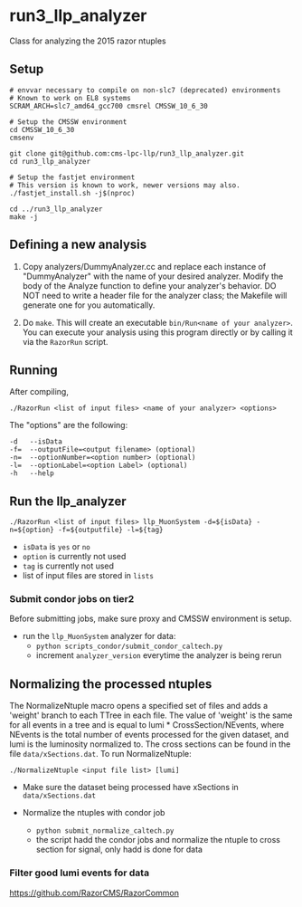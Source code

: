 # run3_llp_analyzer



Class for analyzing the 2015 razor ntuples

Setup
-------------

    # envvar necessary to compile on non-slc7 (deprecated) environments
    # Known to work on EL8 systems
    SCRAM_ARCH=slc7_amd64_gcc700 cmsrel CMSSW_10_6_30

    # Setup the CMSSW environment
    cd CMSSW_10_6_30
    cmsenv

    git clone git@github.com:cms-lpc-llp/run3_llp_analyzer.git
    cd run3_llp_analyzer

    # Setup the fastjet environment
    # This version is known to work, newer versions may also.
    ./fastjet_install.sh -j$(nproc)

    cd ../run3_llp_analyzer
    make -j
  
Defining a new analysis
-------------
1) Copy analyzers/DummyAnalyzer.cc and replace each instance of "DummyAnalyzer" with the name of your desired analyzer.
   Modify the body of the Analyze function to define your analyzer's behavior.
   DO NOT need to write a header file for the analyzer class; the Makefile will generate one for you automatically.  

2) Do `make`.  This will create an executable `bin/Run<name of your analyzer>`. You can execute your analysis using this program directly or by calling it via the `RazorRun` script. 

Running
------------
After compiling, 

    ./RazorRun <list of input files> <name of your analyzer> <options>
  

The "options" are the following:
    
    -d   --isData
    -f=  --outputFile=<output filename> (optional)
    -n=  --optionNumber=<option number> (optional)
    -l=  --optionLabel=<option Label> (optional)
    -h   --help


## Run the llp_analyzer
    ./RazorRun <list of input files> llp_MuonSystem -d=${isData} -n=${option} -f=${outputfile} -l=${tag}
* ```isData``` is ```yes``` or ```no```
* ```option``` is currently not used
* ```tag``` is currently not used
* list of input files are stored in ```lists```


### Submit condor jobs on tier2
Before submitting jobs, make sure proxy and CMSSW environment is setup.

* run the ```llp_MuonSystem``` analyzer for data:
	* ```python scripts_condor/submit_condor_caltech.py```
	* increment `analyzer_version` everytime the analyzer is being rerun

Normalizing the processed ntuples
------------
The NormalizeNtuple macro opens a specified set of files and adds a 'weight' branch to each TTree in each file.  The value of 'weight' is the same for all events in a tree and is equal to lumi * CrossSection/NEvents, where NEvents is the total number of events processed for the given dataset, and lumi is the luminosity normalized to.  The cross sections can be found in the file ```data/xSections.dat```.  To run NormalizeNtuple:

    ./NormalizeNtuple <input file list> [lumi]

* Make sure the dataset being processed have xSections in ```data/xSections.dat```
  
* Normalize the ntuples with condor job
  * ```python submit_normalize_caltech.py```
  * the script hadd the condor jobs and normalize the ntuple to cross section for signal, only hadd is done for data
  


### Filter good lumi events for data

https://github.com/RazorCMS/RazorCommon

